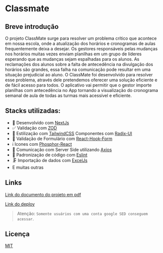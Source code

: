 # Classmate

## Breve introdução

O projeto ClassMate surge para resolver um problema crítico que acontece em
nossa escola, onde a atualização dos horários e cronogramas de aulas
frequentemente deixa a desejar. Os gestores responsáveis pelas mudanças nos
horários muitas vezes enviam planilhas em um grupo de líderes esperando que as
mudanças sejam espalhadas para os alunos. As reclamações dos alunos sobre a
falta de antecedência na divulgação dos horários são grandes, essa falha na
comunicação pode resultar em uma situação prejudicial ao aluno. O ClassMate foi
desenvolvido para resolver esse problema, através dele pretendemos oferecer uma
solução eficiente e de fácil acesso para todos. O aplicativo vai permitir que o gestor
importe planilhas com antecedência no App tornando a visualização do cronograma
semanal de aula de todas as turmas mais acessível e eficiente.



## **Stacks utilizadas:** 
- 🚀 Desenvolvido com [NextJs](https://nextjs.org/)
- ✅ Validação com [ZOD](https://zod.dev/)
- 🎨 Estilização com [TailwindCSS](https://tailwindcss.com/) Componentes com [Radix-UI](https://www.radix-ui.com/docs/primitives/overview/introduction)
- 📝 Validação de Formulário com [React-Hook-Form](https://react-hook-form.com/)
- ℹ️ Icones com [Phosphor-React](https://phosphoricons.com/)
- 📨 Comunicação com Server Side utilizando [Axios](https://axios-http.com/ptbr/docs/intro)
- 🎲 Padronização de código com [Eslint](https://eslint.org/)
- 🗜️ Importação de dados com [ExcelJs](https://www.npmjs.com/package/exceljs)
- E muitas outras

## Links

[Link do documento do projeto em pdf](https://github.com/TimeStage/classmate/files/13690465/PI-Projeto_Integrador-2023_Dcto_Modelo.pdf)

[Link do deploy](https://classmate-five.vercel.app/home) 
> Atenção: `Somente usuários com uma conta google SED conseguem acessar`.

## Licença

[MIT](https://choosealicense.com/licenses/mit/)
